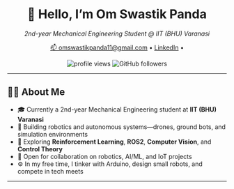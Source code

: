 
<div align="center">
  <h1>👋 Hello, I’m Om Swastik Panda</h1>
  <p>
    <em>2nd-year Mechanical Engineering Student @ IIT (BHU) Varanasi</em>
  </p>
  <p>
    <a href="mailto:omswastikpanda11@gmail.com">📫 omswastikpanda11@gmail.com</a> •
    <a href="https://www.linkedin.com/in/om-swastik-panda-9a3576286/">LinkedIn</a> •
  </p>
  <p>
    <img src="https://komarev.com/ghpvc/?username=omswa&color=blue" alt="profile views" />
    <img src="https://img.shields.io/github/followers/omswa?label=Follow&style=social" alt="GitHub followers" />
  </p>
</div>

---

## 🧑‍💻 About Me

- 🎓 Currently a 2nd-year Mechanical Engineering student at **IIT (BHU) Varanasi**  
- 🔭 Building robotics and autonomous systems—drones, ground bots, and simulation environments  
- 🌱 Exploring **Reinforcement Learning**, **ROS2**, **Computer Vision**, and **Control Theory**  
- 🤝 Open for collaboration on robotics, AI/ML, and IoT projects  
- ⚙️ In my free time, I tinker with Arduino, design small robots, and compete in tech meets  

---

<!---
Omswastik-11/Omswastik-11 is a ✨ special ✨ repository because its `README.md` (this file) appears on your GitHub profile.
You can click the Preview link to take a look at your changes.
--->
